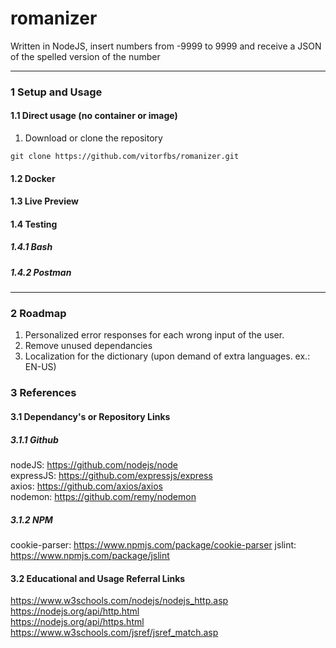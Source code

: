 # romanizer

Written in NodeJS, insert numbers from -9999 to 9999 and receive a JSON of the spelled version of the number

---

### 1 Setup and Usage

#### 1.1 Direct usage (no container or image)

1. Download or clone the repository

```
git clone https://github.com/vitorfbs/romanizer.git
```

#### 1.2 Docker

#### 1.3 Live Preview

#### 1.4 Testing

##### 1.4.1 Bash

##### 1.4.2 Postman

---

### 2 Roadmap

1. Personalized error responses for each wrong input of the user.
2. Remove unused dependancies
3. Localization for the dictionary (upon demand of extra languages. ex.: EN-US)


### 3 References

#### 3.1 Dependancy's or Repository Links

##### 3.1.1 Github

nodeJS: https://github.com/nodejs/node <br/>
expressJS: https://github.com/expressjs/express <br/>
axios: https://github.com/axios/axios <br/>
nodemon: https://github.com/remy/nodemon <br/>

##### 3.1.2 NPM

cookie-parser: https://www.npmjs.com/package/cookie-parser
jslint: https://www.npmjs.com/package/jslint <br/>

#### 3.2 Educational and Usage Referral Links

https://www.w3schools.com/nodejs/nodejs_http.asp <br/>
https://nodejs.org/api/http.html <br/>
https://nodejs.org/api/https.html <br/>
https://www.w3schools.com/jsref/jsref_match.asp <br />

